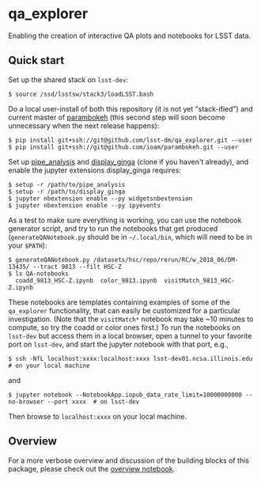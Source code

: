 # qa_explorer

Enabling the creation of interactive QA plots and notebooks for LSST data. 

## Quick start

Set up the shared stack on `lsst-dev`:
```
$ source /ssd/lsstsw/stack3/loadLSST.bash
```
Do a local user-install of both this repository (it is not yet "stack-ified") and current master of [parambokeh](https://ioam.github.io/parambokeh/) (this second step will soon become unnecessary when the next release happens):
```
$ pip install git+ssh://git@github.com/lsst-dm/qa_explorer.git --user
$ pip install git+ssh://git@github.com/ioam/parambokeh.git --user
```
Set up [pipe_analysis](https://github.com/lsst-dm/pipe_analysis) and [display_ginga](https://github.com/lsst/display_ginga) (clone if you haven't already), and enable the jupyter extensions display_ginga requires:
```
$ setup -r /path/to/pipe_analysis
$ setup -r /path/to/display_ginga
$ jupyter nbextension enable --py widgetsnbextension
$ jupyter nbextension enable --py ipyevents
```
As a test to make sure everything is working, you can use the notebook generator script, and try to run the notebooks that get produced (`generateQANotebook.py` should be in `~/.local/bin`, which will need to be in your `$PATH`):
```
$ generateQANotebook.py /datasets/hsc/repo/rerun/RC/w_2018_06/DM-13435/ --tract 9813 --filt HSC-Z
$ ls QA-notebooks
  coadd_9813_HSC-Z.ipynb  color_9813.ipynb  visitMatch_9813_HSC-Z.ipynb
```
These notebooks are templates containing examples of some of the `qa_explorer` functionality, that can easily be customized for a particular investigation.  (Note that the `visitMatch*` notebook may take ~10 minutes to compute, so try the coadd or color ones first.)
To run the notebooks on `lsst-dev` but access them in a local browser, open a tunnel to your favorite port on `lsst-dev`, and start the jupyter notebook with that port, e.g., 
```
$ ssh -NfL localhost:xxxx:localhost:xxxx lsst-dev01.ncsa.illinois.edu  # on your local machine
```
and
```
$ jupyter notebook --NotebookApp.iopub_data_rate_limit=10000000000 --no-browser --port xxxx  # on lsst-dev
```
Then browse to `localhost:xxxx` on your local machine.

## Overview

For a more verbose overview and discussion of the building blocks of this package, please check out the [overview notebook](notebooks/overview.ipynb).
